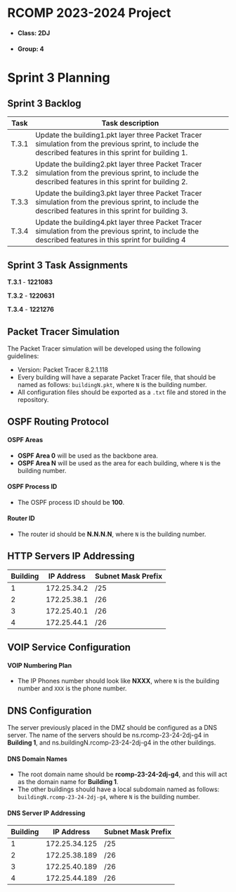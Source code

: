 # RCOMP 2023-2024 Project

- #### Class: 2DJ
- #### Group: 4

# Sprint 3 Planning

## Sprint 3 Backlog

| Task  | Task description                                                                                                                                         |
|-------|----------------------------------------------------------------------------------------------------------------------------------------------------------|
| T.3.1 | Update the building1.pkt layer three Packet Tracer simulation from the previous sprint, to include the described features in this sprint for building 1. |
| T.3.2 | Update the building2.pkt layer three Packet Tracer simulation from the previous sprint, to include the described features in this sprint for building 2. |
| T.3.3 | Update the building3.pkt layer three Packet Tracer simulation from the previous sprint, to include the described features in this sprint for building 3. |
| T.3.4 | Update the building4.pkt layer three Packet Tracer simulation from the previous sprint, to include the described features in this sprint for building 4  |


## Sprint 3 Task Assignments

**T.3.1** - **1221083**

**T.3.2** - **1220631**

**T.3.4** - **1221276**

## Packet Tracer Simulation

The Packet Tracer simulation will be developed using the following guidelines:
- Version: Packet Tracer 8.2.1.118
- Every building will have a separate Packet Tracer file, that should be named as follows: `buildingN.pkt`, where `N` is the building number.
- All configuration files should be exported as a `.txt` file and stored in the repository.

## OSPF Routing Protocol

#### OSPF Areas
- **OSPF Area 0** will be used as the backbone area.
- **OSPF Area N** will be used as the area for each building, where `N` is the building number.
#### OSPF Process ID
- The OSPF process ID should be **100**.
#### Router ID
- The router id should be **N.N.N.N**, where `N` is the building number.

## HTTP Servers IP Addressing

| Building | IP Address  | Subnet Mask Prefix |
|----------|-------------|--------------------|
| 1        | 172.25.34.2 | /25                |
| 2        | 172.25.38.1 | /26                |
| 3        | 172.25.40.1 | /26                |
| 4        | 172.25.44.1 | /26                |

## VOIP Service Configuration

#### VOIP Numbering Plan
- The IP Phones number should look like **NXXX**, where `N` is the building number and `XXX` is the phone number.

## DNS Configuration

The server previously placed in the DMZ should be configured as a DNS server.
The name of the servers should be ns.rcomp-23-24-2dj-g4 in **Building 1**, and ns.buildingN.rcomp-23-24-2dj-g4 in the other buildings.

#### DNS Domain Names

- The root domain name should be **rcomp-23-24-2dj-g4**, and this will act as the domain name for **Building 1**.
- The other buildings should have a local subdomain named as follows: `buildingN.rcomp-23-24-2dj-g4`, where `N` is the building number.

#### DNS Server IP Addressing

| Building | IP Address    | Subnet Mask Prefix |
|----------|---------------|--------------------|
| 1        | 172.25.34.125 | /25                |
| 2        | 172.25.38.189 | /26                |
| 3        | 172.25.40.189 | /26                |
| 4        | 172.25.44.189 | /26                |